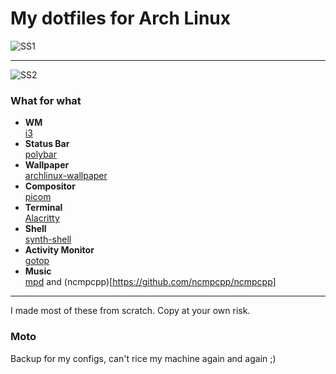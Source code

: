 # My dotfiles for Arch Linux
![SS1](https://user-images.githubusercontent.com/38693805/234010446-4dedbe4e-9ad6-4054-adca-279ec87f90d8.png)

<hr>

![SS2](https://user-images.githubusercontent.com/38693805/234010569-cec301d5-f443-464a-9729-abba18750e77.png)

### What for what


- **WM** \
 [i3](https://github.com/i3/i3)
 - **Status Bar** \
  [polybar](https://github.com/polybar/polybar)
 - **Wallpaper** \
 [archlinux-wallpaper](https://archlinux.org/packages/community/any/archlinux-wallpaper)
-   **Compositor** \
[picom](https://github.com/yshui/picom)
- **Terminal** \
[Alacritty](https://github.com/alacritty/alacritty)
- **Shell** \
[synth-shell](https://github.com/andresgongora/synth-shell)
- **Activity Monitor** \
[gotop](https://github.com/cjbassi/gotop)
- **Music** \
[mpd](https://github.com/MusicPlayerDaemon/MPD) and (ncmpcpp)[https://github.com/ncmpcpp/ncmpcpp]

<hr>
I made most of these from scratch. Copy at your own risk.

### Moto
Backup for my configs, can't rice my machine again and again ;)
